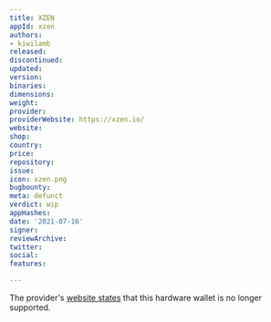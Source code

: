```yaml
---
title: XZEN
appId: xzen
authors:
- kiwilamb
released: 
discontinued: 
updated: 
version: 
binaries: 
dimensions: 
weight: 
provider: 
providerWebsite: https://xzen.io/
website: 
shop: 
country: 
price: 
repository: 
issue: 
icon: xzen.png
bugbounty: 
meta: defunct
verdict: wip
appHashes: 
date: '2021-07-10'
signer: 
reviewArchive: 
twitter: 
social: 
features: 

---
```


The provider's [website states](https://xzen.io/) that this hardware wallet is no longer supported.